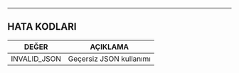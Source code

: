 ----
**HATA KODLARI**
----

| DEĞER                               | AÇIKLAMA                                                                                |
|-------------------------------------|-----------------------------------------------------------------------------------------|                
| INVALID_JSON                        | Geçersiz JSON kullanımı                                                                 |
